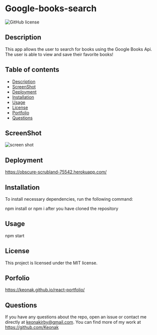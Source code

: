# Google-books-search

![GitHub license](https://img.shields.io/badge/license-MIT-blue.svg)

## Description

This app allows the user to search for books using the Google Books Api. The user is able to view and save their favorite books!

## Table of contents

- [Description](#description)
- [ScreenShot](#screenshot)
- [Deployment](#deployment)
- [Installation](#installation)
- [Usage](#usage)
- [License](#license)
- [Portfolio](#portfolio)
- [Questions](#questions)

## ScreenShot

![screen shot]()

## Deployment

https://obscure-scrubland-75542.herokuapp.com/

## Installation

To install necessary dependencies, run the following command:

npm install or npm i after you have cloned the repository

## Usage

npm start

## License

This project is licensed under the MIT license.

## Porfolio

https://keonak.github.io/react-portfolio/

## Questions

If you have any questions about the repo, open an issue or contact me directly at keonakirby@gmail.com. You can find more of my work at https://github.com/Keonak
